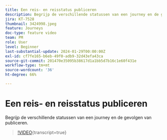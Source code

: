 ```yaml
---
title: Een reis- en reisstatus publiceren
description: Begrijp de verschillende statussen van een journey en de gevolgen van publiceren.
jira: KT-7528
thumbnail: 3424998.jpeg
feature: Journeys
doc-type: feature video
team: PM
role: User
level: Beginner
last-substantial-update: 2024-01-29T00:00:00Z
exl-id: cf7fe165-b6eb-49f0-adb9-32d43efa43ca
source-git-commit: 201470e35095b38617d1a1bb5d7b16c1e60f431e
workflow-type: tm+mt
source-wordcount: '36'
ht-degree: 66%

---
```


# Een reis- en reisstatus publiceren

Begrijp de verschillende statussen van een journey en de gevolgen van publiceren.

>[!VIDEO](https://video.tv.adobe.com/v/3427938?quality=12&learn=on&captions=dut){transcript=true}
